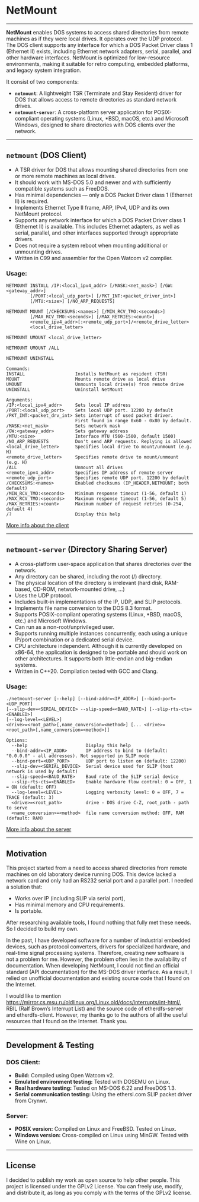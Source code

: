 # NetMount
-----------

**NetMount** enables DOS systems to access shared directories from remote machines as if they were local drives. It operates over the UDP protocol. The DOS client supports any interface for which a DOS Packet Driver class 1 (Ethernet II) exists, including Ethernet network adapters, serial, parallel, and other hardware interfaces. NetMount is optimized for low-resource environments, making it suitable for retro computing, embedded platforms, and legacy system integration.

It consist of two components:

- **`netmount`**: A lightweight TSR (Terminate and Stay Resident) driver for DOS that allows access to remote directories as standard network drives.
- **`netmount-server`**: A cross-platform server application for POSIX-compliant operating systems (Linux, *BSD, macOS, etc.) and Microsoft Windows, designed to share directories with DOS clients over the network.

-----
## `netmount` (DOS Client)

- A TSR driver for DOS that allows mounting shared directories from one or more remote machines as local drives.
- It should work with MS-DOS 5.0 and newer and with sufficiently compatible systems such as FreeDOS.
- Has minimal dependencies — only a DOS Packet Driver class 1 (Ethernet II) is required.
- Implements Ethernet Type II frame, ARP, IPv4, UDP and its own NetMount protocol.
- Supports any network interface for which a DOS Packet Driver class 1 (Ethernet II) is available. This includes Ethernet adapters, as well as serial, parallel, and other interfaces supported through appropriate drivers.
- Does not require a system reboot when mounting additional or unmounting drives.
- Written in C99 and assembler for the Open Watcom v2 compiler.

### Usage:
```
NETMOUNT INSTALL /IP:<local_ipv4_addr> [/MASK:<net_mask>] [/GW:<gateway_addr>]
         [/PORT:<local_udp_port>] [/PKT_INT:<packet_driver_int>]
         [/MTU:<size>] [/NO_ARP_REQUESTS]

NETMOUNT MOUNT [/CHECKSUMS:<names>] [/MIN_RCV_TMO:<seconds>]
         [/MAX_RCV_TMO:<seconds>] [/MAX_RETRIES:<count>]
         <remote_ipv4_addr>[:<remote_udp_port>]/<remote_drive_letter>
         <local_drive_letter>

NETMOUNT UMOUNT <local_drive_letter>

NETMOUNT UMOUNT /ALL

NETMOUNT UNINSTALL

Commands:
INSTALL                   Installs NetMount as resident (TSR)
MOUNT                     Mounts remote drive as local drive
UMOUNT                    Unmounts local drive(s) from remote drive
UNINSTALL                 Uninstall NetMount

Arguments:
/IP:<local_ipv4_addr>     Sets local IP address
/PORT:<local_udp_port>    Sets local UDP port. 12200 by default
/PKT_INT:<packet_drv_int> Sets interrupt of used packet driver.
                          First found in range 0x60 - 0x80 by default.
/MASK:<net_mask>          Sets network mask
/GW:<gateway_addr>        Sets gateway address
/MTU:<size>               Interface MTU (560-1500, default 1500)
/NO_ARP_REQUESTS          Don't send ARP requests. Replying is allowed
<local_drive_letter>      Specifies local drive to mount/unmount (e.g. H)
<remote_drive_letter>     Specifies remote drive to mount/unmount (e.g. H)
/ALL                      Unmount all drives
<remote_ipv4_addr>        Specifies IP address of remote server
<remote_udp_port>         Specifies remote UDP port. 12200 by default
/CHECKSUMS:<names>        Enabled checksums (IP_HEADER,NETMOUNT; both default)
/MIN_RCV_TMO:<seconds>    Minimum response timeout (1-56, default 1)
/MAX_RCV_TMO:<seconds>    Maximum response timeout (1-56, default 5)
/MAX_RETRIES:<count>      Maximum number of request retries (0-254, default 4)
/?                        Display this help
```

[More info about the client](CLIENT.md)

-----
## `netmount-server` (Directory Sharing Server)

- A cross-platform user-space application that shares directories over the network.
- Any directory can be shared, including the root (/) directory.
- The physical location of the directory is irrelevant (hard disk, RAM-based, CD-ROM, network-mounted drive, ...)
- Uses the UDP protocol.
- Includes built-in implementations of the IP, UDP, and SLIP protocols.
- Implements file name conversion to the DOS 8.3 format.
- Supports POSIX-compliant operating systems (Linux, *BSD, macOS, etc.) and Microsoft Windows.
- Can run as a non-root/unprivileged user.
- Supports running multiple instances concurrently, each using a unique IP/port combination or
  a dedicated serial device.
- CPU architecture independent. Although it is currently developed on x86-64, the application is designed
  to be portable and should work on other architectures. It supports both little-endian and big-endian systems.
- Written in C++20. Compilation tested with GCC and Clang.


### Usage:
```
./netmount-server [--help] [--bind-addr=<IP_ADDR>] [--bind-port=<UDP_PORT]
[--slip-dev=<SERIAL_DEVICE> --slip-speed=<BAUD_RATE>] [--slip-rts-cts=<ENABLED>]
[--log-level=<LEVEL>]
<drive>=<root_path>[,name_conversion=<method>] [... <drive>=<root_path>[,name_conversion=<method>]]

Options:
  --help                      Display this help
  --bind-addr=<IP_ADDR>       IP address to bind to (default: "0.0.0.0" - all addresses). Not supported in SLIP mode
  --bind-port=<UDP_PORT>      UDP port to listen on (default: 12200)
  --slip-dev=<SERIAL_DEVICE>  Serial device used for SLIP (host network is used by default)
  --slip-speed=<BAUD_RATE>    Baud rate of the SLIP serial device
  --slip-rts-cts=<ENABLED>    Enable hardware flow control: 0 = OFF, 1 = ON (default: OFF)
  --log-level=<LEVEL>         Logging verbosity level: 0 = OFF, 7 = TRACE (default: 3)
  <drive>=<root_path>         drive - DOS drive C-Z, root_path - path to serve
  <name_conversion>=<method>  file name conversion method: OFF, RAM (default: RAM)
```

[More info about the server](SERVER.md)

-----
## Motivation
This project started from a need to access shared directories from remote machines on old laboratory device running DOS. This device lacked a network card and only had an RS232 serial port and a parallel port. I needed a solution that:

- Works over IP (including SLIP via serial port),
- Has minimal memory and CPU requirements.
- Is portable.

After researching available tools, I found nothing that fully met these needs. So I decided to build my own.

In the past, I have developed software for a number of industrial embedded devices, such as protocol converters, drivers for specialized hardware, and real-time signal processing systems. Therefore, creating new software is not a problem for me. However, the problem often lies in the availability of documentation. When developing NetMount, I could not find an official standard (API documentation) for the MS-DOS driver interface. As a result, I relied on unofficial documentation and existing source code that I found on the Internet.

I would like to mention https://mirror.cs.msu.ru/oldlinux.org/Linux.old/docs/interrupts/int-html/,
RBIL (Ralf Brown’s Interrupt List) and the source code of etherdfs-server and etherdfs-client. However, my thanks go to the authors of all the useful resources that I found on the Internet. Thank you.

----
## Development & Testing
### DOS Client:
- **Build:** Compiled using Open Watcom v2.
- **Emulated environment testing:** Tested with DOSEMU on Linux.
- **Real hardware testing:** Tested on MS-DOS 6.22 and FreeDOS 1.3.
- **Serial communication testing:** Using the ethersl.com SLIP packet driver from Crynwr.

### Server:
- **POSIX version:** Compiled on Linux and FreeBSD. Tested on Linux.
- **Windows version:** Cross-compiled on Linux using MinGW. Tested with Wine on Linux.

----
## License
I decided to publish my work as open source to help other people. This project is licensed under the GPLv2 License. You can freely use, modify, and distribute it, as long as you comply with the terms of the GPLv2 license.